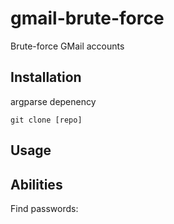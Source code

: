 # gmail-brute-force
Brute-force GMail accounts

## Installation 

argparse depenency 

```script 
git clone [repo]
```

## Usage 

## Abilities 


Find passwords: 